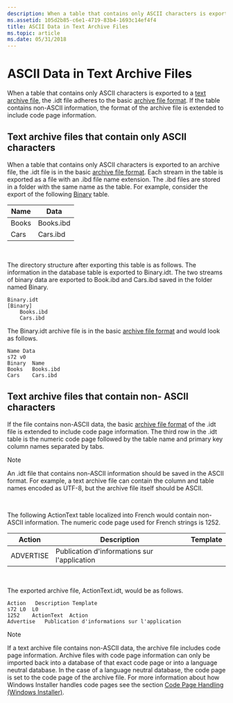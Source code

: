 ```yaml
---
description: When a table that contains only ASCII characters is exported to a text archive file, the .idt file adheres to the basic archive file format.
ms.assetid: 105d2b85-c6e1-4719-83b4-1693c14ef4f4
title: ASCII Data in Text Archive Files
ms.topic: article
ms.date: 05/31/2018
---
```


# ASCII Data in Text Archive Files

When a table that contains only ASCII characters is exported to a [text archive file](text-archive-files.md), the .idt file adheres to the basic [archive file format](archive-file-format.md). If the table contains non-ASCII information, the format of the archive file is extended to include code page information.

## Text archive files that contain only ASCII characters

When a table that contains only ASCII characters is exported to an archive file, the .idt file is in the basic [archive file format](archive-file-format.md). Each stream in the table is exported as a file with an .ibd file name extension. The .ibd files are stored in a folder with the same name as the table. For example, consider the export of the following [Binary](binary-table.md) table.



| Name  | Data      |
|-------|-----------|
| Books | Books.ibd |
| Cars  | Cars.ibd  |



 

The directory structure after exporting this table is as follows. The information in the database table is exported to Binary.idt. The two streams of binary data are exported to Book.ibd and Cars.ibd saved in the folder named Binary.

``` syntax
Binary.idt
[Binary]
    Books.ibd
    Cars.ibd
```

The Binary.idt archive file is in the basic [archive file format](archive-file-format.md) and would look as follows.

``` syntax
Name Data
s72 v0
Binary  Name
Books   Books.ibd
Cars    Cars.ibd
```

## Text archive files that contain non- ASCII characters

If the file contains non-ASCII data, the basic [archive file format](archive-file-format.md) of the .idt file is extended to include code page information. The third row in the .idt table is the numeric code page followed by the table name and primary key column names separated by tabs.

> [!Note]  
> An .idt file that contains non-ASCII information should be saved in the ASCII format. For example, a text archive file can contain the column and table names encoded as UTF-8, but the archive file itself should be ASCII.

 

The following ActionText table localized into French would contain non-ASCII information. The numeric code page used for French strings is 1252.



| Action    | Description                                  | Template |
|-----------|----------------------------------------------|----------|
| ADVERTISE | Publication d'informations sur l'application |          |



 

The exported archive file, ActionText.idt, would be as follows.

``` syntax
Action   Description Template
s72 L0  L0
1252    ActionText  Action
Advertise   Publication d'informations sur l'application
```

> [!Note]  
> If a text archive file contains non-ASCII data, the archive file includes code page information. Archive files with code page information can only be imported back into a database of that exact code page or into a language neutral database. In the case of a language neutral database, the code page is set to the code page of the archive file. For more information about how Windows Installer handles code pages see the section [Code Page Handling (Windows Installer)](code-page-handling-windows-installer-.md).

 

 

 



